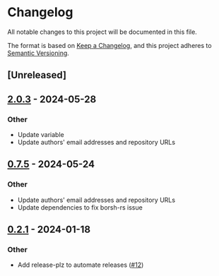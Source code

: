 # Changelog

All notable changes to this project will be documented in this file.

The format is based on [Keep a Changelog](https://keepachangelog.com/en/1.0.0/),
and this project adheres to [Semantic Versioning](https://semver.org/spec/v2.0.0.html).

## [Unreleased]

## [2.0.3](https://github.com/utnet-org/utility-sdk-rs/compare/unc-sys-v2.0.2...unc-sys-v2.0.3) - 2024-05-28

### Other
- Update variable
- Update authors' email addresses and repository URLs

## [0.7.5](https://github.com/utnet-org/utility-sdk-rs/compare/unc-sys-v0.7.4...unc-sys-v0.7.5) - 2024-05-24

### Other

- Update authors' email addresses and repository URLs
- Update dependencies to fix borsh-rs issue

## [0.2.1](https://github.com/utnet-org/utility-sdk-rs/compare/0.1.1...unc-sys-v0.2.1) - 2024-01-18

### Other

- Add release-plz to automate releases ([#12](https://github.com/utnet-org/utility-sdk-rs/pull/12))
